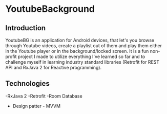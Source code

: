 # YoutubeBackground
## Introduction

YoutubeBG is an application for Android devices, that let's you browse through Youtube videos, create a playlist out of them and play them either in the Youtube player or in the background/locked screen. It is a fun non-profit project I made to utilize everything I've learned so far and to challenge myself in learning industry standard libraries (Retrofit for REST API and RxJava 2 for Reactive programming).

## Technologies

-RxJava 2
-Retrofit
-Room Database
- Design patter - MVVM
